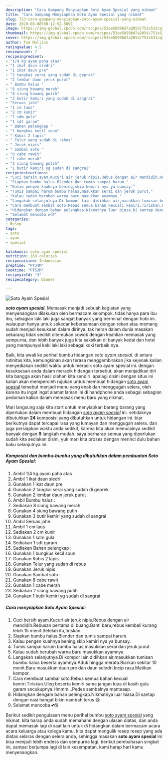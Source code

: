 ```yaml
---
description: "Cara Gampang Menyiapkan Soto Ayam Spesial yang nikmat"
title: "Cara Gampang Menyiapkan Soto Ayam Spesial yang nikmat"
slug: 723-cara-gampang-menyiapkan-soto-ayam-spesial-yang-nikmat
date: 2020-08-08T00:12:52.509Z
image: https://img-global.cpcdn.com/recipes/53ee58996d7a205d/751x532cq70/soto-ayam-spesial-foto-resep-utama.jpg
thumbnail: https://img-global.cpcdn.com/recipes/53ee58996d7a205d/751x532cq70/soto-ayam-spesial-foto-resep-utama.jpg
cover: https://img-global.cpcdn.com/recipes/53ee58996d7a205d/751x532cq70/soto-ayam-spesial-foto-resep-utama.jpg
author: Tom Mullins
ratingvalue: 4.5
reviewcount: 7
recipeingredient:
- "1/4 kg ayam paha atas"
- "1 ikat daun sledri"
- "1 ikat daun pre"
- "2 tangkai serai yang sudah di geprek"
- "2 lembar daun jeruk purut"
- " Bumbu halus "
- "8 siung bawang merah"
- "4 siung bawang putih"
- "3 butir kemiri yang sudah di sangrai"
- "Seruas jahe"
- "1 cm laos"
- "2 cm kunir"
- "1 sdm gula"
- "1 sdt garam"
- " Bahan pelengkap "
- "1 bungkus kecil soun"
- " Kubis 2 lapis"
- " Telur yang sudah di rebus"
- " Jeruk nipis"
- " Sambal soto "
- "8 cabe rawit"
- "1 cabe merah"
- "2 siung bawang putih"
- "1 butir kemiri yg sudah di sangrai"
recipeinstructions:
- "Cuci bersih ayam.Kucuri air jeruk nipis.Rebus dengan air mendidih.Rebusan pertama di buang.Ganti baru,rebus kembali kurang lebih 15 menit.Setelah itu,tiriskan."
- "Siapkan bumbu halus.Blender dan tumis sampai harum."
- "Kalau pengen kuahnya bening,skip kemiri nya ya bunsay."
- "Tumis sampai harum bumbu halus,masukkan serai dan jeruk purut."
- "Kalau sudah berubah warna baru masukkan ayamnya."
- "Langakah selanjutnya.Di kompor lain didihkan air,masukkan tumisan bumbu halus beserta ayamnya.Aduk hingga merata.Biarkan sekitar 10 menit.Baru masukkan daun pre dan daun seledri.Incip rasa.Matikan kompor."
- "Cara membuat sambal soto.Rebus semua bahan kecuali kemiri.Tiriskan.Uleg beserta kemiri sama jangan lupa di kasih gula garam secukupnya.Hmmm...Pedes sambalnya mantaaap."
- "Hidangkan dengam bahan pelengkap.Nikmatnya luar biasa.Di santap dengan nasi hangat bikin nambah terus 😅"
- "Selamat mencoba 💕😘"
categories:
- Resep
tags:
- soto
- ayam
- spesial

katakunci: soto ayam spesial 
nutrition: 160 calories
recipecuisine: Indonesian
preptime: "PT34M"
cooktime: "PT52M"
recipeyield: "3"
recipecategory: Dinner

---
```



![Soto Ayam Spesial](https://img-global.cpcdn.com/recipes/53ee58996d7a205d/751x532cq70/soto-ayam-spesial-foto-resep-utama.jpg)

<b><i>soto ayam spesial</i></b>, Memasak menjadi sebuah kegiatan yang menyenangkan dilakukan oleh bermacam kelompok. tidak hanya para ibu ibu, sebagian laki laki juga sangat banyak yang berminat dengan hobi ini. walaupun hanya untuk sekedar kebersamaan dengan rekan atau memang sudah menjadi kesukaan dalam dirinya. tak heran dalam dunia masakan sekarang tidak sedikit ditemukan cowok dengan keahlian memasak yang sempurna, dan lebih banyak juga kita saksikan di banyak kedai dan hotel yang mempunyai koki laki laki sebagai koki terbaik nya.



Baik, kita awali ke perihal bumbu hidangan <i>soto ayam spesial</i>. di antara rutinitas kita, kemungkinan akan terasa menggembirakan jika sejenak kalian menyediakan sedikit waktu untuk meracik soto ayam spesial ini. dengan kesuksesan anda dalam meracik hidangan tersebut, akan menjadikan diri kita bangga akan hasil olahan kita sendiri. apalagi disini dengan situs ini kalian akan memperoleh rujukan untuk membuat hidangan <u>soto ayam spesial</u> tersebut menjadi menu yang enak dan menggugah selera, oleh karena itu ingat ingat alamat laman ini di handphone anda sebagai sebagian pedoman kalian dalam memasak menu baru yang nikmat.


Mari langsung saja kita start untuk menyiapkan barang barang yang diperlukan dalam membuat hidangan <u><i>soto ayam spesial</i></u> ini. setidaknya dibutuhkan <b>24</b> komposisi yang dibutuhkan untuk hidangan ini. biar berikutnya dapat tercapai rasa yang lumayan dan menggugah selera. dan juga persiapkan waktu anda sedikit, karena kita akan memulainya sedikit banyak dengan <b>9</b> langkah mudah. saya berharap semua yang diperlukan sudah kita sediakan disini, yuk mari kita proses dengan merinci dulu bahan baku selanjutnya ini.

<!--inarticleads1-->

##### Komposisi dan bumbu-bumbu yang dibutuhkan dalam pembuatan Soto Ayam Spesial:

1. Ambil 1/4 kg ayam paha atas
1. Ambil 1 ikat daun sledri
1. Gunakan 1 ikat daun pre
1. Gunakan 2 tangkai serai yang sudah di geprek
1. Gunakan 2 lembar daun jeruk purut
1. Ambil  Bumbu halus :
1. Sediakan 8 siung bawang merah
1. Gunakan 4 siung bawang putih
1. Gunakan 3 butir kemiri yang sudah di sangrai
1. Ambil Seruas jahe
1. Ambil 1 cm laos
1. Sediakan 2 cm kunir
1. Gunakan 1 sdm gula
1. Sediakan 1 sdt garam
1. Sediakan  Bahan pelengkap :
1. Gunakan 1 bungkus kecil soun
1. Gunakan  Kubis 2 lapis
1. Gunakan  Telur yang sudah di rebus
1. Gunakan  Jeruk nipis
1. Gunakan  Sambal soto :
1. Gunakan 8 cabe rawit
1. Gunakan 1 cabe merah
1. Sediakan 2 siung bawang putih
1. Gunakan 1 butir kemiri yg sudah di sangrai




<!--inarticleads2-->

##### Cara menyiapkan Soto Ayam Spesial:

1. Cuci bersih ayam.Kucuri air jeruk nipis.Rebus dengan air mendidih.Rebusan pertama di buang.Ganti baru,rebus kembali kurang lebih 15 menit.Setelah itu,tiriskan.
1. Siapkan bumbu halus.Blender dan tumis sampai harum.
1. Kalau pengen kuahnya bening,skip kemiri nya ya bunsay.
1. Tumis sampai harum bumbu halus,masukkan serai dan jeruk purut.
1. Kalau sudah berubah warna baru masukkan ayamnya.
1. Langakah selanjutnya.Di kompor lain didihkan air,masukkan tumisan bumbu halus beserta ayamnya.Aduk hingga merata.Biarkan sekitar 10 menit.Baru masukkan daun pre dan daun seledri.Incip rasa.Matikan kompor.
1. Cara membuat sambal soto.Rebus semua bahan kecuali kemiri.Tiriskan.Uleg beserta kemiri sama jangan lupa di kasih gula garam secukupnya.Hmmm...Pedes sambalnya mantaaap.
1. Hidangkan dengam bahan pelengkap.Nikmatnya luar biasa.Di santap dengan nasi hangat bikin nambah terus 😅
1. Selamat mencoba 💕😘




Berikut sedikit pengulasan menu perihal bumbu <u>soto ayam spesial</u> yang nikmat. kita harap anda sudah memahami dengan ulasan diatas, dan anda dapat memasak lagi di saat lain untuk di hidangkan dalam bermacam acara acara keluarga atau kolega kamu. kita dapat mengulik resep resep yang ada diatas selaras dengan selera anda, sehingga masakan <b>soto ayam spesial</b> ini bisa menjadi lebih endess dan sempurna lagi. berikut pembahasan singkat ini, sampai berjumpa lagi di lain kesempatan. kami harap hari kamu menyenangkan.
